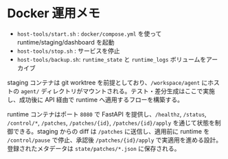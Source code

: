 # Docker 運用メモ

- `host-tools/start.sh` : `docker/compose.yml` を使って runtime/staging/dashboard を起動
- `host-tools/stop.sh`  : サービスを停止
- `host-tools/backup.sh`: `runtime_state` と `runtime_logs` ボリュームをアーカイブ

staging コンテナは git worktree を前提としており、`/workspace/agent` にホストの `agent/` ディレクトリがマウントされる。テスト・差分生成はここで実施し、成功後に API 経由で runtime へ適用するフローを構築する。

runtime コンテナはポート `8080` で FastAPI を提供し、`/healthz`, `/status`, `/control/*`, `/patches`, `/patches/{id}`, `/patches/{id}/apply` を通じて状態を制御できる。staging からの diff は `/patches` に送信し、適用前に runtime を `/control/pause` で停止、承認後 `/patches/{id}/apply` で実適用を進める設計。登録されたメタデータは `state/patches/*.json` に保存される。
